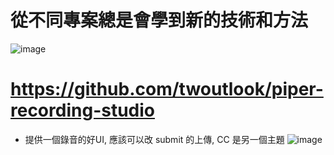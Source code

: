 # 從不同專案總是會學到新的技術和方法
![image](https://github.com/user-attachments/assets/34239e8a-cd2f-4cdb-b3f2-4f9b4ef0f92e)



# https://github.com/twoutlook/piper-recording-studio
- 提供一個錄音的好UI, 應該可以改 submit 的上傳, CC 是另一個主題
![image](https://github.com/user-attachments/assets/27dfee51-f259-4567-a1c5-3dec66775a9e)
